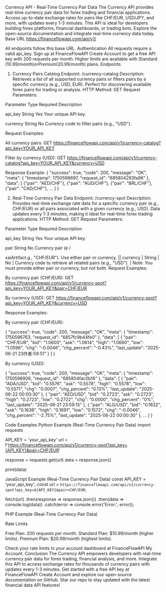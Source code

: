 Currency API - Real-Time Currency Pair Data
The Currency API provides real-time currency pair data for forex trading and financial applications. Access up-to-date exchange rates for pairs like CHF/EUR, USD/JPY, and more, with updates every 1-3 minutes. This API is ideal for developers building forex platforms, financial dashboards, or trading bots. Explore the open-source documentation and integrate real-time currency data today.
Base URL
https://financeflowapi.com/api/v1/

All endpoints follow this base URL.
Authentication
All requests require a valid api_key. Sign up at FinanceFlowAPI Create Account to get a free API key with 200 requests per month. Higher limits are available with Standard ($10.99/month) or Premium ($20.99/month) plans.
Endpoints
1. Currency Pairs Catalog
   Endpoint: /currency-catalog
   Description: Retrieves a list of all supported currency pairs or filters pairs by a specific currency (e.g., USD, EUR). Perfect for discovering available forex pairs for trading or analysis.
   HTTP Method: GET
   Request Parameters:



Parameter
Type
Required
Description



api_key
String
Yes
Your unique API key.


currency
String
No
Currency code to filter pairs (e.g., "USD").


Request Examples:

All currency pairs:
GET https://financeflowapi.com/api/v1/currency-catalog?api_key=YOUR_API_KEY


Filter by currency (USD):
GET https://financeflowapi.com/api/v1/currency-catalog?api_key=YOUR_API_KEY&currency=USD



Response Example:
{
"success": true,
"code": 200,
"message": "OK",
"meta": {
"timestamp": 1750598697,
"request_id": "685804293fa96"
},
"data": [
{"pair": "AED/CHF"},
{"pair": "AUD/CHF"},
{"pair": "BRL/CHF"},
{"pair": "CAD/CHF"},
...
]
}

2. Real-Time Currency Pair Data
   Endpoint: /currency-spot
   Description: Provides real-time exchange rate data for a specific currency pair (e.g., CHF/EUR) or all pairs associated with a given currency (e.g., USD). Data updates every 1-3 minutes, making it ideal for real-time forex trading applications.
   HTTP Method: GET
   Request Parameters:



Parameter
Type
Required
Description



api_key
String
Yes
Your unique API key.


pair
String
No
Currency pair (e /


xaiArtifact.g., "CHF/EUR"). Use either pair or currency. || currency  | String | No       | Currency code to retrieve all related pairs (e.g., "USD").   |
Note: You must provide either pair or currency, but not both.
Request Examples:

By currency pair (CHF/EUR):
GET https://financeflowapi.com/api/v1/currency-spot?api_key=YOUR_API_KEY&pair=CHF/EUR


By currency (USD):
GET https://financeflowapi.com/api/v1/currency-spot?api_key=YOUR_API_KEY&currency=USD



Response Examples:

By currency pair (CHF/EUR):

{
"success": true,
"code": 200,
"message": "OK",
"meta": {
"timestamp": 1750596763,
"request_id": "6857fc9b44fe0"
},
"data": [
{
"pair": "CHF/EUR",
"bid": "1.0600",
"ask": "1.0614",
"high": "1.0660",
"low": "1.0596",
"chg": "-0.0046",
"chg_percent": "-0.43%",
"last_update": "2025-06-21 23作者:59:51"
}
]
}


By currency (USD):

{
"success": true,
"code": 200,
"message": "OK",
"meta": {
"timestamp": 1750598906,
"request_id": "685804fac0b16"
},
"data": [
{
"pair": "ADA/USD",
"bid": "0.5576",
"ask": "0.5578",
"high": "0.5578",
"low": "0.5571",
"chg": "0.0007",
"chg_percent": "0.13%",
"last_update": "2025-06-22 00:00:30"
},
{
"pair": "AED/USD",
"bid": "0.2723",
"ask": "0.2723",
"high": "0.2723",
"low": "0.2722",
"chg": "0.0000",
"chg_percent": "0%",
"last_update": "2025-06-21 23:59:15"
},
{
"pair": "ALG/USD",
"bid": "0.1632",
"ask": "0.1638",
"high": "0.1691",
"low": "0.1572",
"chg": "-0.0046",
"chg_percent": "-2.75%",
"last_update": "2025-06-22 00:00:30"
},
...
]
}

Code Examples
Python Example (Real-Time Currency Pair Data)
import requests

API_KEY = 'your_api_key'
url = f'https://financeflowapi.com/api/v1/currency-spot?api_key={API_KEY}&pair=CHF/EUR'

response = requests.get(url)
data = response.json()

print(data)

JavaScript Example (Real-Time Currency Pair Data)
const API_KEY = 'your_api_key';
const url = `https://financeflowapi.com/api/v1/currency-spot?api_key=${API_KEY}&pair=CHF/EUR`;

fetch(url)
.then(response => response.json())
.then(data => console.log(data))
.catch(error => console.error('Error:', error));

PHP Example (Real-Time Currency Pair Data)
<?php
$api_key = 'your_api_key';
$url = "https://financeflowapi.com/api/v1/currency-spot?api_key=$api_key&pair=CHF/EUR";

$response = file_get_contents($url);
$data = json_decode($response, true);

print_r($data);
?>

Rate Limits

Free Plan: 200 requests per month.
Standard Plan: $10.99/month (higher limits).
Premium Plan: $20.99/month (highest limits).

Check your rate limits in your account dashboard at FinanceFlowAPI My Account.
Conclusion
The Currency API empowers developers with real-time currency pair data for forex trading, financial analysis, and more. Integrate this API to access exchange rates for thousands of currency pairs with updates every 1-3 minutes. Get started with a free API key at FinanceFlowAPI Create Account and explore our open-source documentation on GitHub. Star our repo to stay updated with the latest financial data API features!